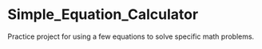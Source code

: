 # Simple_Equation_Calculator

Practice project for using a few equations to solve specific math problems.
